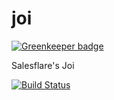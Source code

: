 # joi

[![Greenkeeper badge](https://badges.greenkeeper.io/Salesflare/joi.svg)](https://greenkeeper.io/)

Salesflare's Joi

[![Build Status](https://travis-ci.org/Salesflare/joi.svg?branch=master)](https://travis-ci.org/Salesflare/joi)
